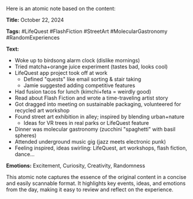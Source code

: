 Here is an atomic note based on the content:

**Title:** October 22, 2024

**Tags:** #LifeQuest #FlashFiction #StreetArt #MolecularGastronomy #RandomExperiences

**Text:**

* Woke up to birdsong alarm clock (dislike mornings)
* Tried matcha+orange juice experiment (tastes bad, looks cool)
* LifeQuest app project took off at work
	+ Defined "quests" like email sorting & stair taking
	+ Jamie suggested adding competitive features
* Had fusion tacos for lunch (kimchi+feta = weirdly good)
* Read about Flash Fiction and wrote a time-traveling artist story
* Got dragged into meeting on sustainable packaging, volunteered for recycled art workshop
* Found street art exhibition in alley; inspired by blending urban+nature
	+ Ideas for VR trees in real parks or LifeQuest feature
* Dinner was molecular gastronomy (zucchini "spaghetti" with basil spheres)
* Attended underground music gig (jazz meets electronic punk)
* Feeling inspired, ideas swirling: LifeQuest, art workshops, flash fiction, dance...

**Emotions:** Excitement, Curiosity, Creativity, Randomness

This atomic note captures the essence of the original content in a concise and easily scannable format. It highlights key events, ideas, and emotions from the day, making it easy to review and reflect on the experience.